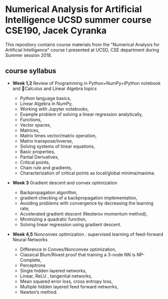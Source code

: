 # Numerical Analysis for Artificial Intelligence UCSD summer course CSE190, Jacek Cyranka

This repository contains course materials from the 
"Numerical Analysis for Artificial Intelligence" course I presented at 
UCSD, CSE department during Summer session 2018.

## course syllabus
* **Week 1,2** Review of Programming in Python+NumPy+IPython notebook and Calculus and Linear Algebra topics
    * Python language basics,
    * Linear Algebra in NumPy,
    * Working with Jupyter notebooks,
    * Example problem of solving a linear regression analytically,
    * Functions,
    * Vector spaces,
    * Matrices,
    * Matrix times vector/matrix operation,
    * Matrix transpose/inverse,
    * Solving systems of linear equations,
    * Basic properties,
    * Partial Derivatives,
    * Critical points,
    * Chain rule and gradients,
    * Characterization of critical points as local/global minima/maxima.

* **Week 3** Gradient descent and convex optimization
    * Backpropagation algorithm,
    * gradient checking of a backpropagation implementation,
    * Avoiding problems with convergence by decreasing the learning rate,
    * Accelerated gradient descent (Nesterov momentum method),
    * Minimizing a quadratic function,
    * Solving linear regression using gradient descent.

* **Week 4,5** Nonconvex optimization : supervised learning of feed-forward Neural Networks
    * Difference in Convex/Nonconvex optimization,
    * Classical Blum/Rivest proof that training a 3-node NN is NP-Complete,
    * Perceptrons
    * Single hidden layered  networks,
    * Linear,  ReLU , tangential networks,
    * Mean squared error loss, cross entropy loss,
    * Multiple hidden layered  feed forward networks,
    * Newton’s method.
